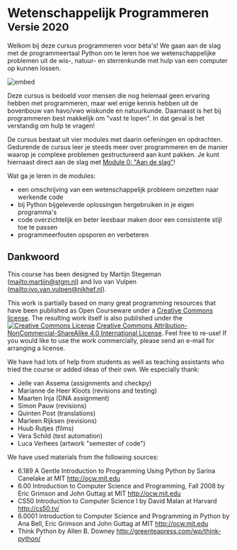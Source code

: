# Wetenschappelijk Programmeren<br><small>Versie 2020</small>

Welkom bij deze cursus programmeren voor bèta's! We gaan aan de slag met de programmeertaal Python om te leren hoe we wetenschappelijke problemen uit de wis-, natuur- en sterrenkunde met hulp van een computer op kunnen lossen.

![embed](https://player.vimeo.com/video/402139115)

Deze cursus is bedoeld voor mensen die nog helemaal geen ervaring hebben met programmeren, maar wel enige kennis hebben uit de bovenbouw van havo/vwo wiskunde en natuurkunde. Daarnaast is het bij programmeren best makkelijk om "vast te lopen". In dat geval is het verstandig om hulp te vragen!

De cursus bestaat uit vier modules met daarin oefeningen en opdrachten. Gedurende de cursus leer je steeds meer over programmeren en de manier waarop je complexe problemen gestructureerd aan kunt pakken. Je kunt hiernaast direct aan de slag met [Module 0: "Aan de slag"](/naslag/installatie)!

Wat ga je leren in de modules:

* een omschrijving van een wetenschappelijk probleem omzetten naar werkende code
* bij Python bijgeleverde oplossingen hergebruiken in je eigen programma's
* code overzichtelijk en beter leesbaar maken door een consistente stijl toe te passen
* programmeerfouten opsporen en verbeteren

## Dankwoord

This course has been designed by Martijn Stegeman (<mailto:martijn@stgm.nl>) and Ivo van Vulpen (<mailto:ivo.van.vulpen@nikhef.nl>).

This work is partially based on many great programming resources that have been published as Open Courseware under a [Creative Commons license](https://creativecommons.org). The resulting work itself is also published under the <a rel="license" href="http://creativecommons.org/licenses/by-nc-sa/4.0/"><img alt="Creative Commons License" style="border-width:0" src="https://i.creativecommons.org/l/by-nc-sa/4.0/80x15.png" /></a> <a rel="license" href="http://creativecommons.org/licenses/by-nc-sa/4.0/">Creative Commons Attribution-NonCommercial-ShareAlike 4.0 International License</a>. Feel free to re-use! If you would like to use the work commercially, please send an e-mail for arranging a license.

We have had lots of help from students as well as teaching assistants who tried the course or added ideas of their own. We especially thank:

- Jelle van Assema (assignments and checkpy)
- Marianne de Heer Kloots (revisions and testing)
- Maarten Inja (DNA assignment)
- Simon Pauw (revisions)
- Quinten Post (translations)
- Marleen Rijksen (revisions)
- Huub Rutjes (films)
- Vera Schild (test automation)
- Luca Verhees (artwork "semester of code")

We have used materials from the following sources:

- 6.189 A Gentle Introduction to Programming Using Python by Sarina Canelake at MIT <http://ocw.mit.edu>
- 6.00 Introduction to Computer Science and Programming, Fall 2008 by Eric Grimson and John Guttag at MIT <http://ocw.mit.edu>
- CS50 Introduction to Computer Science I by David Malan at Harvard <http://cs50.tv/>
- 6.0001 Introduction to Computer Science and Programming in Python by Ana Bell, Eric Grimson and John Guttag at MIT <http://ocw.mit.edu>
- Think Python by Allen B. Downey <http://greenteapress.com/wp/think-python/>
